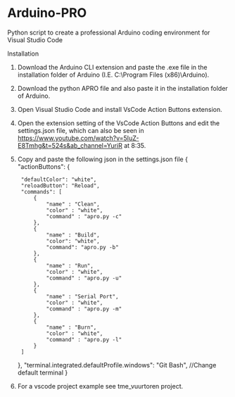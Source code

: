 # Arduino-PRO
Python script to create a professional Arduino coding environment for Visual Studio Code

Installation

1. Download the Arduino CLI extension and paste the .exe file in the installation folder of Arduino (I.E. C:\Program Files (x86)\Arduino).
2. Download the python APRO file and also paste it in the installation folder of Arduino.
3. Open Visual Studio Code and install VsCode Action Buttons extension.
4. Open the extension setting of the VsCode Action Buttons and edit the settings.json file, which can also be seen in https://www.youtube.com/watch?v=5IuZ-E8Tmhg&t=524s&ab_channel=YuriR at 8:35.
5. Copy and paste the following json in the settings.json file
{
    "actionButtons": {

        "defaultColor": "white",
        "reloadButton": "Reload",
        "commands": [
            {
                "name" : "Clean",
                "color" : "white",
                "command" : "apro.py -c"
            },
            {
                "name" : "Build",
                "color": "white",
                "command": "apro.py -b"
            },
            {
                "name" : "Run",
                "color" : "white",
                "command" : "apro.py -u"
            },
            {
                "name" : "Serial Port",
                "color" : "white",
                "command" : "apro.py -m"
            },
            {
                "name" : "Burn",
                "color" : "white",
                "command" : "apro.py -l"
            }
        ]
    },
    "terminal.integrated.defaultProfile.windows": "Git Bash", //Change default terminal 
}

6. For a vscode project example see tme_vuurtoren project.

